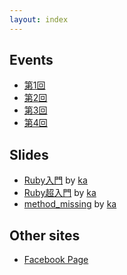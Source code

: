 ```yaml
---
layout: index
---
```


## Events

* [第1回](https://www.facebook.com/events/544970482270376)
* [第2回](https://www.facebook.com/events/354008238090309)
* [第3回](https://www.facebook.com/events/313936528779039)
* [第4回](https://www.facebook.com/events/390706191084138)

## Slides

* [Ruby入門](http://kaosf.github.io/20140831-tokushimarb-slide) by [ka](http://www.kaosfield.net)
* [Ruby超入門](http://kaosf.github.io/20140928-tokushimarb-slide) by [ka](http://www.kaosfield.net)
* [method_missing](http://kaosf.github.io/20141026-tokushimarb-slide) by [ka](http://www.kaosfield.net)


## Other sites

* [Facebook Page](https://www.facebook.com/groups/tokushima.rb)
